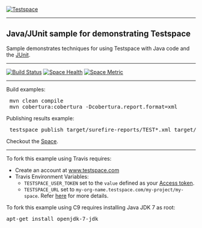 [![Testspace](http://www.testspace.com/public/img/testspace_logo.png)](http://www.testspace.com)
***

## Java/JUnit sample for demonstrating Testspace

Sample demonstrates techniques for using Testspace with Java code and the [JUnit](http://junit.org/).

***

[![Build Status](https://travis-ci.org/testspace-samples/java.junit.svg?branch=master)](https://travis-ci.org/testspace-samples/java.junit)
[![Space Health](https://samples.testspace.com/projects/88/spaces/294/badge)](https://samples.testspace.com/projects/88/spaces/294 "Test Cases")
[![Space Metric](https://samples.testspace.com/projects/88/spaces/294/metrics/236/badge)](https://samples.testspace.com/projects/88/spaces/294/metrics#metric-236 "Line/Statement Coverage")

***

Build examples:

<pre>
 mvn clean compile
 mvn cobertura:cobertura -Dcobertura.report.format=xml
</pre>

Publishing results example:

<pre>
 testspace publish target/surefire-reports/TEST*.xml target/site/cobertura/coverage.xml
</pre>

Checkout the [Space](https://samples.testspace.com/projects/java/spaces/junit).

***

To fork this example using Travis requires:
  - Create an account at www.testspace.com
  - Travis Environment Variables:
    - `TESTSPACE_USER_TOKEN` set to the `value` defined as your [Access token](http://help.testspace.com/using-your-organization:user-settings).
    - `TESTSPACE_URL` set to `my-org-name.testspace.com/my-project/my-space`. Refer [here](http://help.testspace.com/reference:runner-reference#config) for more details.

To fork this example using C9 requires installing Java JDK 7 as root:

<pre>
apt-get install openjdk-7-jdk
</pre>
